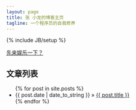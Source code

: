 ```yaml
---
layout: page
title: 张 小龙的博客主页
tagline: 一个程序员的自我修养
---
```

{% include JB/setup %}

<a href="/html5/2013/12/21/dan-mu-you-xi">先来娱乐一下？</a>

## 文章列表

<ul class="posts">
  {% for post in site.posts %}
    <li><span>{{ post.date | date_to_string }}</span> &raquo; <a href="{{ BASE_PATH }}{{ post.url }}">{{ post.title }}</a></li>
  {% endfor %}
</ul>